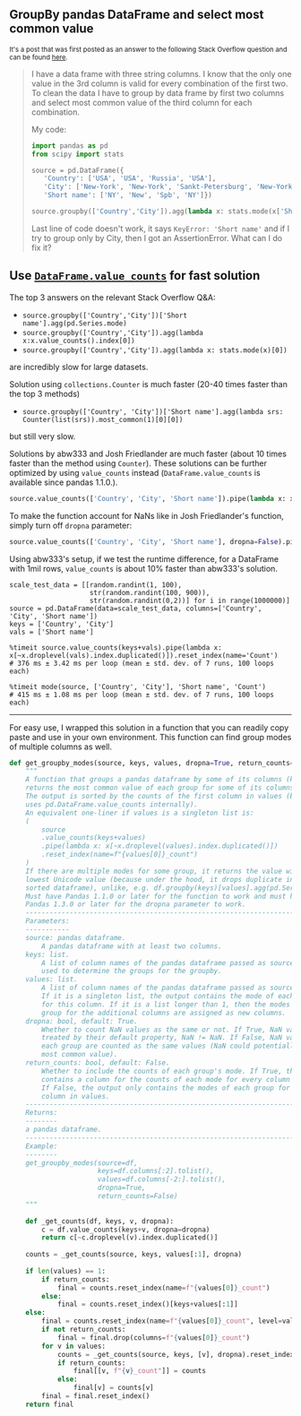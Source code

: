 ## GroupBy pandas DataFrame and select most common value

<sup>It's a post that was first posted as an answer to the following Stack Overflow question and can be found [here](https://stackoverflow.com/a/72427324/19123103). </sup>

> I have a data frame with three string columns. I know that the only one value in the 3rd column is valid for every combination of the first two. To clean the data I have to group by data frame by first two columns and select most common value of the third column for each combination.
>
> My code:
> ```python
> import pandas as pd
> from scipy import stats
>
> source = pd.DataFrame({
>    'Country': ['USA', 'USA', 'Russia', 'USA'], 
>    'City': ['New-York', 'New-York', 'Sankt-Petersburg', 'New-York'],
>    'Short name': ['NY', 'New', 'Spb', 'NY']})
>
> source.groupby(['Country','City']).agg(lambda x: stats.mode(x['Short name'])[0])
> ```
>
> Last line of code doesn't work, it says `KeyError: 'Short name'` and if I try to group only by City, then I got an AssertionError. What can I do fix it?


## Use [`DataFrame.value_counts`](https://pandas.pydata.org/docs/reference/api/pandas.DataFrame.value_counts.html) for fast solution

The top 3 answers on the relevant Stack Overflow Q&A:

- `source.groupby(['Country','City'])['Short name'].agg(pd.Series.mode)`
- `source.groupby(['Country','City']).agg(lambda x:x.value_counts().index[0])`
- `source.groupby(['Country','City']).agg(lambda x: stats.mode(x)[0])`

are incredibly slow for large datasets. 

Solution using `collections.Counter` is much faster (20-40 times faster than the top 3 methods)

- `source.groupby(['Country', 'City'])['Short name'].agg(lambda srs: Counter(list(srs)).most_common(1)[0][0])`

but still very slow.

Solutions by abw333 and Josh Friedlander are much faster (about 10 times faster than the method using `Counter`). These solutions can be further optimized by using `value_counts` instead (`DataFrame.value_counts` is available since pandas 1.1.0.).

```python
source.value_counts(['Country', 'City', 'Short name']).pipe(lambda x: x[~x.droplevel('Short name').index.duplicated()]).reset_index(name='Count')
```
To make the function account for NaNs like in Josh Friedlander's function, simply turn off `dropna` parameter:
```python
source.value_counts(['Country', 'City', 'Short name'], dropna=False).pipe(lambda x: x[~x.droplevel('Short name').index.duplicated()]).reset_index(name='Count')
```

Using abw333's setup, if we test the runtime difference, for a DataFrame with 1mil rows, `value_counts` is about 10% faster than abw333's solution.
```
scale_test_data = [[random.randint(1, 100),
                    str(random.randint(100, 900)), 
                    str(random.randint(0,2))] for i in range(1000000)]
source = pd.DataFrame(data=scale_test_data, columns=['Country', 'City', 'Short name'])
keys = ['Country', 'City']
vals = ['Short name']

%timeit source.value_counts(keys+vals).pipe(lambda x: x[~x.droplevel(vals).index.duplicated()]).reset_index(name='Count')
# 376 ms ± 3.42 ms per loop (mean ± std. dev. of 7 runs, 100 loops each)

%timeit mode(source, ['Country', 'City'], 'Short name', 'Count')
# 415 ms ± 1.08 ms per loop (mean ± std. dev. of 7 runs, 100 loops each)
```
---

For easy use, I wrapped this solution in a function that you can readily copy paste and use in your own environment. This function can find group modes of multiple columns as well.
```python
def get_groupby_modes(source, keys, values, dropna=True, return_counts=False):
    """
    A function that groups a pandas dataframe by some of its columns (keys) and 
    returns the most common value of each group for some of its columns (values).
    The output is sorted by the counts of the first column in values (because it
    uses pd.DataFrame.value_counts internally).
    An equivalent one-liner if values is a singleton list is:
    (
        source
        .value_counts(keys+values)
        .pipe(lambda x: x[~x.droplevel(values).index.duplicated()])
        .reset_index(name=f"{values[0]}_count")
    )
    If there are multiple modes for some group, it returns the value with the 
    lowest Unicode value (because under the hood, it drops duplicate indexes in a 
    sorted dataframe), unlike, e.g. df.groupby(keys)[values].agg(pd.Series.mode).
    Must have Pandas 1.1.0 or later for the function to work and must have 
    Pandas 1.3.0 or later for the dropna parameter to work.
    -----------------------------------------------------------------------------
    Parameters:
    -----------
    source: pandas dataframe.
        A pandas dataframe with at least two columns.
    keys: list.
        A list of column names of the pandas dataframe passed as source. It is 
        used to determine the groups for the groupby.
    values: list.
        A list of column names of the pandas dataframe passed as source. 
        If it is a singleton list, the output contains the mode of each group 
        for this column. If it is a list longer than 1, then the modes of each 
        group for the additional columns are assigned as new columns.
    dropna: bool, default: True.
        Whether to count NaN values as the same or not. If True, NaN values are 
        treated by their default property, NaN != NaN. If False, NaN values in 
        each group are counted as the same values (NaN could potentially be a 
        most common value).
    return_counts: bool, default: False.
        Whether to include the counts of each group's mode. If True, the output 
        contains a column for the counts of each mode for every column in values. 
        If False, the output only contains the modes of each group for each 
        column in values.
    -----------------------------------------------------------------------------
    Returns:
    --------
    a pandas dataframe.
    -----------------------------------------------------------------------------
    Example:
    --------
    get_groupby_modes(source=df, 
                      keys=df.columns[:2].tolist(), 
                      values=df.columns[-2:].tolist(), 
                      dropna=True,
                      return_counts=False)
    """
    
    def _get_counts(df, keys, v, dropna):
        c = df.value_counts(keys+v, dropna=dropna)
        return c[~c.droplevel(v).index.duplicated()]
    
    counts = _get_counts(source, keys, values[:1], dropna)
    
    if len(values) == 1:
        if return_counts:
            final = counts.reset_index(name=f"{values[0]}_count")
        else:
            final = counts.reset_index()[keys+values[:1]]
    else:
        final = counts.reset_index(name=f"{values[0]}_count", level=values[0])
        if not return_counts:
            final = final.drop(columns=f"{values[0]}_count")
        for v in values:
            counts = _get_counts(source, keys, [v], dropna).reset_index(level=v)
            if return_counts:
                final[[v, f"{v}_count"]] = counts
            else:
                final[v] = counts[v]
        final = final.reset_index()
    return final
```